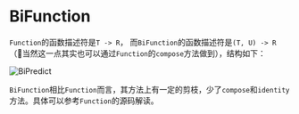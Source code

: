 # BiFunction

`Function`的函数描述符是`T -> R`， 而`BiFunction`的函数描述符是`(T, U) -> R`（当然这一点其实也可以通过`Function`的`compose`方法做到），结构如下：

![BiPredict](https://ws4.sinaimg.cn/large/006tKfTcgy1fs4quo1v77j30i20463yu.jpg)


`BiFunction`相比`Function`而言，其方法上有一定的剪枝，少了`compose`和`identity`方法。具体可以参考`Function`的源码解读。
